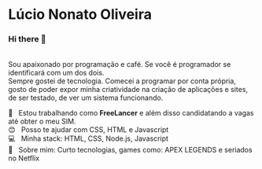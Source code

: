 # Lúcio Nonato Oliveira 

### Hi there 👋
<br/>Sou apaixonado por programação e café. Se você é programador se identificará com um dos dois.
<br/>Sempre gostei de tecnologia. Comecei a programar por conta própria, gosto de poder expor minha criatividade na criação de aplicações e sites, de ser testado, de ver um sistema funcionando. 

:floppy_disk:  &nbsp; Estou trabalhando como **FreeLancer** e além disso candidatando a vagas até obter o meu SIM.
 <br/> :blush: &nbsp; Posso te ajudar com CSS, HTML e Javascript
 <br/> :computer: &nbsp; Minha stack: HTML, CSS, Node.js, Javascript
 <br/> 💬  &nbsp; Sobre mim: Curto tecnologias, games como: APEX LEGENDS e seriados no Netflix
 
 
 
